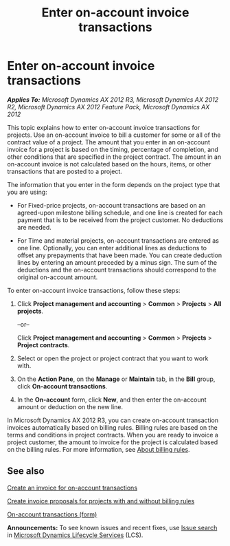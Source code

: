 ﻿---
title: Enter on-account invoice transactions
TOCTitle: Enter on-account invoice transactions
ms:assetid: c0ac38ea-e927-4f01-81ef-078d358fc77a
ms:mtpsurl: https://technet.microsoft.com/en-us/library/Aa550672(v=AX.60)
ms:contentKeyID: 36966738
ms.date: 10/06/2014
mtps_version: v=AX.60
f1_keywords:
- on-account
- invoice setup
- offset transaction
---

# Enter on-account invoice transactions 


_**Applies To:** Microsoft Dynamics AX 2012 R3, Microsoft Dynamics AX 2012 R2, Microsoft Dynamics AX 2012 Feature Pack, Microsoft Dynamics AX 2012_

This topic explains how to enter on-account invoice transactions for projects. Use an on-account invoice to bill a customer for some or all of the contract value of a project. The amount that you enter in an on-account invoice for a project is based on the timing, percentage of completion, and other conditions that are specified in the project contract. The amount in an on-account invoice is not calculated based on the hours, items, or other transactions that are posted to a project.

The information that you enter in the form depends on the project type that you are using:

  - For Fixed-price projects, on-account transactions are based on an agreed-upon milestone billing schedule, and one line is created for each payment that is to be received from the project customer. No deductions are needed.

  - For Time and material projects, on-account transactions are entered as one line. Optionally, you can enter additional lines as deductions to offset any prepayments that have been made. You can create deduction lines by entering an amount preceded by a minus sign. The sum of the deductions and the on-account transactions should correspond to the original on-account amount.

To enter on-account invoice transactions, follow these steps:

1.  Click **Project management and accounting** \> **Common** \> **Projects** \> **All projects**.
    
    –or–
    
    Click **Project management and accounting** \> **Common** \> **Projects** \> **Project contracts**.

2.  Select or open the project or project contract that you want to work with.

3.  On the **Action Pane**, on the **Manage** or **Maintain** tab, in the **Bill** group, click **On-account transactions**.

4.  In the **On-account** form, click **New**, and then enter the on-account amount or deduction on the new line.

In Microsoft Dynamics AX 2012 R3, you can create on-account transaction invoices automatically based on billing rules. Billing rules are based on the terms and conditions in project contracts. When you are ready to invoice a project customer, the amount to invoice for the project is calculated based on the billing rules. For more information, see [About billing rules](about-billing-rules.md).

## See also

[Create an invoice for on-account transactions](create-an-invoice-for-on-account-transactions.md)

[Create invoice proposals for projects with and without billing rules](create-invoice-proposals-for-projects-with-and-without-billing-rules.md)

[On-account transactions (form)](https://technet.microsoft.com/en-us/library/aa557380\(v=ax.60\))

  
**Announcements:** To see known issues and recent fixes, use [Issue search](http://go.microsoft.com/fwlink/?linkid=389258) in [Microsoft Dynamics Lifecycle Services](http://go.microsoft.com/fwlink/?linkid=306505) (LCS).

